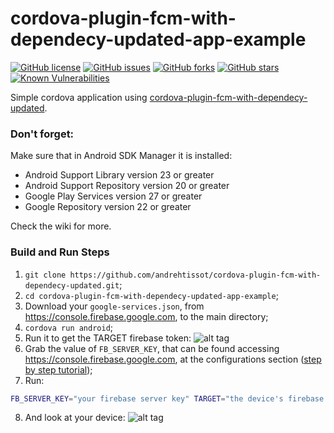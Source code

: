 # cordova-plugin-fcm-with-dependecy-updated-app-example

[![GitHub license](https://img.shields.io/github/license/andrehtissot/cordova-plugin-fcm-with-dependecy-updated-app-example.svg)](https://github.com/andrehtissot/cordova-plugin-fcm-with-dependecy-updated-app-example/blob/master/LICENSE)
[![GitHub issues](https://img.shields.io/github/issues/andrehtissot/cordova-plugin-fcm-with-dependecy-updated-app-example.svg)](https://github.com/andrehtissot/cordova-plugin-fcm-with-dependecy-updated-app-example/issues)
[![GitHub forks](https://img.shields.io/github/forks/andrehtissot/cordova-plugin-fcm-with-dependecy-updated-app-example.svg)](https://github.com/andrehtissot/cordova-plugin-fcm-with-dependecy-updated-app-example/network)
[![GitHub stars](https://img.shields.io/github/stars/andrehtissot/cordova-plugin-fcm-with-dependecy-updated-app-example.svg)](https://github.com/andrehtissot/cordova-plugin-fcm-with-dependecy-updated-app-example/stargazers)
[![Known Vulnerabilities](https://snyk.io//test/github/andrehtissot/cordova-plugin-fcm-with-dependecy-updated-app-example/badge.svg?targetFile=package.json)](https://snyk.io//test/github/andrehtissot/cordova-plugin-fcm-with-dependecy-updated-app-example?targetFile=package.json)

Simple cordova application using [cordova-plugin-fcm-with-dependecy-updated](https://github.com/andrehtissot/cordova-plugin-fcm-with-dependecy-updated).


### Don't forget:
Make sure that in Android SDK Manager it is installed:
* Android Support Library version 23 or greater
* Android Support Repository version 20 or greater
* Google Play Services version 27 or greater
* Google Repository version 22 or greater

Check the wiki for more.

### Build and Run Steps
1. `git clone https://github.com/andrehtissot/cordova-plugin-fcm-with-dependecy-updated.git`;
2. `cd cordova-plugin-fcm-with-dependecy-updated-app-example`;
2. Download your `google-services.json`, from https://console.firebase.google.com, to the main directory;
4. `cordova run android`;
5. Run it to get the TARGET firebase token:
![alt tag](https://raw.githubusercontent.com/andrehtissot/cordova-plugin-fcm-with-dependecy-updated-app-example/master/.docs/gotToken.jpg)
6. Grab the value of `FB_SERVER_KEY`, that can be found accessing https://console.firebase.google.com, at the configurations section ([step by step tutorial](https://github.com/andrehtissot/cordova-plugin-fcm-with-dependecy-updated-app-example/wiki/How-to-find-your-firebase-server-key));
7. Run:
```bash
FB_SERVER_KEY="your firebase server key" TARGET="the device's firebase token" php tools/notify-both.php
```
8. And look at your device:
![alt tag](https://raw.githubusercontent.com/andrehtissot/cordova-plugin-fcm-with-dependecy-updated-app-example/master/.docs/notificationReceived.jpg)

